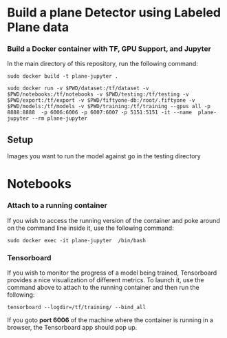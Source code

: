 # Build a plane Detector using Labeled Plane data
### Build a Docker container with TF, GPU Support, and Jupyter 
In the main directory of this repository, run the following command:
````
sudo docker build -t plane-jupyter .
````


````
sudo docker run -v $PWD/dataset:/tf/dataset -v $PWD/notebooks:/tf/notebooks -v $PWD/testing:/tf/testing -v $PWD/export:/tf/export -v $PWD/fiftyone-db:/root/.fiftyone -v $PWD/models:/tf/models -v $PWD/training:/tf/training --gpus all -p 8888:8888  -p 6006:6006 -p 6007:6007 -p 5151:5151 -it --name  plane-jupyter --rm plane-jupyter 
````

## Setup
Images you want to run the model against go in the testing directory


# Notebooks


### Attach to a running container
If you wish to access the running version of the container and poke around on the command line inside it, use the following command:
````
sudo docker exec -it plane-jupyter  /bin/bash
````

### Tensorboard
If you wish to monitor the progress of a model being trained, Tensorboard provides a nice visualization of different metrics. To launch it, use the command above to attach to the running container and then run the following:
````
tensorboard --logdir=/tf/training/ --bind_all
````
If you goto **port 6006** of the machine where the container is running in a browser, the Tensorboard app should pop up.
